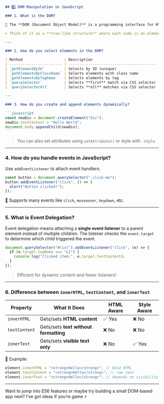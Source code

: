 ````markdown
## 5️⃣ DOM Manipulation in JavaScript

### 1. What is the DOM?

🌳 The **DOM (Document Object Model)** is a programming interface for HTML and XML documents. It represents the page so that programs can manipulate the structure, style, and content.

> Think of it as a **tree-like structure** where each node is an element, attribute, or text.

---

### 2. How do you select elements in the DOM?

| Method                   | Description                              | Example                                   |
| ------------------------ | ---------------------------------------- | ----------------------------------------- |
| `getElementById`         | Selects by ID (unique)                   | `document.getElementById("header")`       |
| `getElementsByClassName` | Selects elements with class name         | `document.getElementsByClassName("menu")` |
| `getElementsByTagName`   | Selects elements by tag                  | `document.getElementsByTagName("div")`    |
| `querySelector`          | Selects **first** match via CSS selector | `document.querySelector(".btn")`          |
| `querySelectorAll`       | Selects **all** matches via CSS selector | `document.querySelectorAll("p.note")`     |

---

### 3. How do you create and append elements dynamically?

```javascript
const newDiv = document.createElement("div");
newDiv.textContent = "Hello World";
document.body.appendChild(newDiv);
```
````

> You can also set attributes using `setAttribute()` or style with `.style`.

---

### 4. How do you handle events in JavaScript?

Use `addEventListener` to attach event handlers:

```javascript
const button = document.querySelector(".click-me");
button.addEventListener("click", () => {
  alert("Button clicked!");
});
```

🎯 Supports many events like `click`, `mouseover`, `keydown`, etc.

---

### 5. What is Event Delegation?

Event delegation means attaching a **single event listener** to a parent element instead of multiple children. The listener checks the `event.target` to determine which child triggered the event.

```javascript
document.querySelector("#list").addEventListener("click", (e) => {
  if (e.target.tagName === "LI") {
    console.log("Clicked item:", e.target.textContent);
  }
});
```

> Efficient for dynamic content and fewer listeners!

---

### 6. Difference between `innerHTML`, `textContent`, and `innerText`

| Property      | What It Does                          | HTML Aware | Style Aware |
| ------------- | ------------------------------------- | ---------- | ----------- |
| `innerHTML`   | Gets/sets **HTML content**            | ✅ Yes     | ❌ No       |
| `textContent` | Gets/sets **text without formatting** | ❌ No      | ❌ No       |
| `innerText`   | Gets/sets **visible text only**       | ❌ No      | ✅ Yes      |

📌 Example:

```javascript
element.innerHTML = "<strong>Hello</strong>"; // bold HTML
element.textContent = "<strong>Hello</strong>"; // raw text
element.innerText = "<strong>Hello</strong>"; // depends on visibility
```

---

Want to jump into ES6 features or maybe try building a small DOM-based app next? I’ve got ideas if you’re game ⚡

```

```
